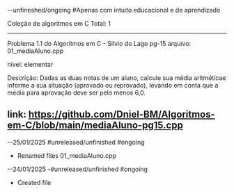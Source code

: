--unfineshed/ongoing
#Apenas com intuito educacional e de aprendizado

Coleção de algoritmos em C
Total: 1

---------------------------------------------------------
Problema 1.1 do Algoritmos em C - Silvio do Lago pg-15
arquivo: 01_mediaAluno.cpp

nível: elementar

Descrição: Dadas as duas notas de um aluno, 
calcule sua média aritméticae informe a sua situação (aprovado ou reprovado), 
levando em conta que a média para aprovação deve ser pelo menos 6,0.

link: https://github.com/Dniel-BM/Algoritmos-em-C/blob/main/mediaAluno-pg15.cpp
----------------------------------------------------------


--25/01/2025 #unreleased/unfinished #ongoing
* Renamed files 01_mediaAluno.cpp

--24/01/2025 -#unreleased/unfinished #ongoing

* Created file



